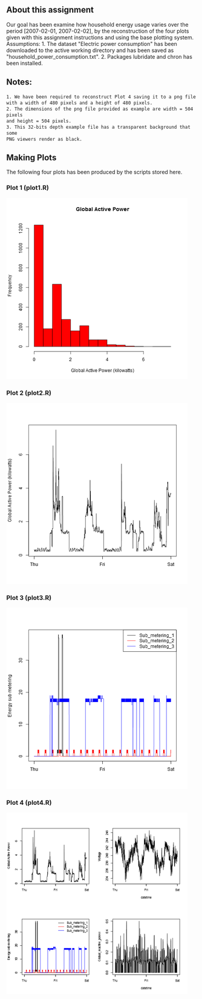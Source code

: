 ## About this assignment

 Our goal has been examine how household energy usage varies over the period [2007-02-01, 2007-02-02], 
 by the reconstruction of the four plots given with this assignment instructions and using the base plotting system.
 Assumptions: 
    1. The dataset "Electric power consumption" has been downloaded to the active 
    working directory and has been saved as "household_power_consumption.txt".
    2. Packages lubridate and chron has been installed.

## Notes:
    1. We have been required to reconstruct Plot 4 saving it to a png file 
    with a width of 480 pixels and a height of 480 pixels.
    2. The dimensions of the png file provided as example are width = 504 pixels 
    and height = 504 pixels.
    3. This 32-bits depth example file has a transparent background that some
    PNG viewers render as black.


## Making Plots
   The following four plots has been produced by the scripts stored here.
   
### Plot 1 (plot1.R)


![plot of chunk unnamed-chunk-2](plot1.png) 


### Plot 2 (plot2.R)

![plot of chunk unnamed-chunk-3](plot2.png) 


### Plot 3 (plot3.R)

![plot of chunk unnamed-chunk-4](plot3.png) 


### Plot 4 (plot4.R)

![plot of chunk unnamed-chunk-5](plot4.png) 

